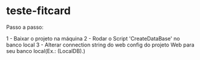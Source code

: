 # teste-fitcard

Passo a passo:

1 - Baixar o projeto na máquina
2 - Rodar o Script 'CreateDataBase' no banco local
3 - Alterar connection string do web config do projeto Web para seu banco local(Ex.: (LocalDB)\.)
